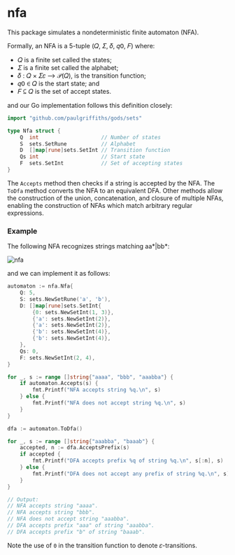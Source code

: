 # nfa

This package simulates a nondeterministic finite automaton (NFA).

Formally, an NFA is a 5-tuple (𝑄, 𝛴, 𝛿, 𝑞𝟢, 𝐹) where:

* 𝑄 is a finite set called the states;
* 𝛴 is a finite set called the alphabet;
* 𝛿 : 𝑄 × 𝛴𝜀 ⟶  𝒫(𝑄), is the transition function;
* 𝑞𝟢 ∈ 𝑄 is the start state; and
* 𝐹 ⊆ 𝑄 is the set of accept states.

and our Go implementation follows this definition closely:

```go
import "github.com/paulgriffiths/gods/sets"

type Nfa struct {
	Q  int                    // Number of states
	S  sets.SetRune           // Alphabet
	D  []map[rune]sets.SetInt // Transition function
	Qs int                    // Start state
	F  sets.SetInt            // Set of accepting states
}
```

The `Accepts` method then checks if a string is accepted by the NFA. The
`ToDfa` method converts the NFA to an equivalent DFA. Other methods allow
the construction of the union, concatenation, and closure of multiple NFAs,
enabling the construction of NFAs which match arbitrary regular expressions.

### Example

The following NFA recognizes strings matching aa*|bb*:

![nfa](https://user-images.githubusercontent.com/5059971/46050076-00a87180-c100-11e8-9c9b-4bcd63335306.png)

and we can implement it as follows:

```go
automaton := nfa.Nfa{
    Q: 5,
    S: sets.NewSetRune('a', 'b'),
    D: []map[rune]sets.SetInt{
        {0: sets.NewSetInt(1, 3)},
        {'a': sets.NewSetInt(2)},
        {'a': sets.NewSetInt(2)},
        {'b': sets.NewSetInt(4)},
        {'b': sets.NewSetInt(4)},
    },
    Qs: 0,
    F: sets.NewSetInt(2, 4),
}

for _, s := range []string{"aaaa", "bbb", "aaabba"} {
    if automaton.Accepts(s) {
        fmt.Printf("NFA accepts string %q.\n", s)
    } else {
        fmt.Printf("NFA does not accept string %q.\n", s)
    }
}

dfa := automaton.ToDfa()

for _, s := range []string{"aaabba", "baaab"} {
    accepted, n := dfa.AcceptsPrefix(s)
    if accepted {
        fmt.Printf("DFA accepts prefix %q of string %q.\n", s[:n], s)
    } else {
        fmt.Printf("DFA does not accept any prefix of string %q.\n", s)
    }
}

// Output:
// NFA accepts string "aaaa".
// NFA accepts string "bbb".
// NFA does not accept string "aaabba".
// DFA accepts prefix "aaa" of string "aaabba".
// DFA accepts prefix "b" of string "baaab".
```

Note the use of `0` in the transition function to denote 𝜀-transitions.
